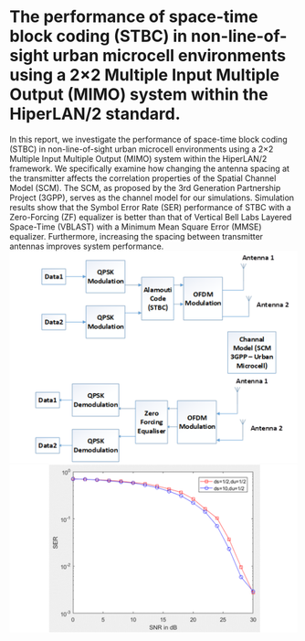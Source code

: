 # The performance of space-time block coding (STBC) in non-line-of-sight urban microcell environments using a 2×2 Multiple Input Multiple Output (MIMO) system within the HiperLAN/2 standard. 
In this report, we investigate the performance of space-time block coding (STBC) in non-line-of-sight urban microcell environments using a 2×2 Multiple Input Multiple Output (MIMO) system within the HiperLAN/2 framework. We specifically examine how changing the antenna spacing at the transmitter affects the correlation properties of the Spatial Channel Model (SCM). The SCM, as proposed by the 3rd Generation Partnership Project (3GPP), serves as the channel model for our simulations. Simulation results show that the Symbol Error Rate (SER) performance of STBC with a Zero-Forcing (ZF) equalizer is better than that of Vertical Bell Labs Layered Space-Time (VBLAST) with a Minimum Mean Square Error (MMSE) equalizer. Furthermore, increasing the spacing between transmitter antennas improves system performance.
![Simulation System](wireless_simulation_system.png)
![SER vs. SNR](SNR.png)
